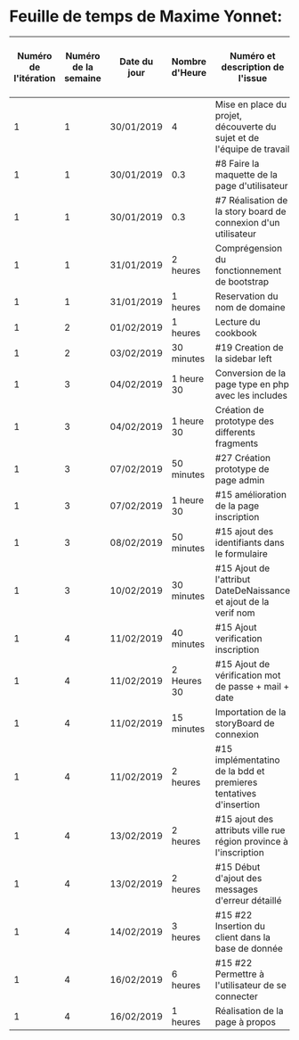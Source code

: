 # Feuille de temps de Maxime Yonnet:

|Numéro de l'itération  | Numéro de la semaine | Date du jour  | Nombre d'Heure |  Numéro et description de l'issue |  Lien de l'issue | Liste des commentaires |  Lien vers la page en ligne ou le document|
|---------------------  |--------------------|--------------|--------------|----------------------------------|---------------- | --------------------  |-------------------------------------------|
|1                      | 1                    |  30/01/2019   | 4              |  Mise en place du projet, découverte du sujet et de l'équipe de travail  | f   |f | f|
|1             | 1              |  30/01/2019    | 0.3|  #8 Faire la maquette de la page d'utilisateur  |https://github.com/cegepmatane/AcheteTaBaguette/issues/8   |   |  |
1             | 1              |  30/01/2019   |0.3   | #7 Réalisation de la story board de connexion d'un utilisateur   |https://github.com/cegepmatane/AcheteTaBaguette/issues/7   |   |   |
1 | 1   |31/01/2019   |2 heures  | Comprégension du fonctionnement de bootstrap   |   |   |   | 
1| 1  |31/01/2019   | 1 heures  |Reservation du nom de domaine    |   |   |   | 
1| 2   | 01/02/2019  | 1 heures   |Lecture du cookbook   |   |   |   |   
1 |2 |03/02/2019   |30 minutes    |  #19 Creation de la sidebar left | https://github.com/cegepmatane/AcheteTaBaguette/issues/19   |   |   | 
1|3   | 04/02/2019  |1 heure 30   | Conversion de la page type en php avec les includes  |   |   |   |    
1  |3   |04/02/2019   |1 heure 30   |Création de prototype des differents fragments   |   |   |   |  
1  |3   |07/02/2019   |50 minutes   |#27 Création prototype de page admin    |https://github.com/cegepmatane/AcheteTaBaguette/commit/bb95446b8df732ac3b1bda4eed2b495a7f87ffdb   |   |   | 
1  |3   |07/02/2019   |1 heure 30   |#15 amélioration de la page inscription   |https://github.com/cegepmatane/AcheteTaBaguette/commit/01af7810ae31b793eb830f3616e2cf3a4d30f306   |   |   |   
1  |3   | 08/02/2019  |50 minutes   |#15 ajout des identifiants dans le formulaire   |https://github.com/cegepmatane/AcheteTaBaguette/commit/626abe24cafe6bab24df9201858624f9ac50eb34   |   |   |  
1  |3   |10/02/2019   |30 minutes   |#15 Ajout de l'attribut DateDeNaissance et ajout de la verif nom   |https://github.com/cegepmatane/AcheteTaBaguette/commit/0a93e51d3dcb9a31195ce9cb56b0704ca5e23923   |   |   | 
1  |4   |11/02/2019   |40 minutes   |#15 Ajout verification inscription   |https://github.com/cegepmatane/AcheteTaBaguette/commit/e3da67f51ead96200936c2739ebf305c58dc8b40   |   |   | 
1  |4   |11/02/2019   |2 Heures 30  |#15 Ajout de vérification mot de passe + mail + date   |https://github.com/cegepmatane/AcheteTaBaguette/commit/0453ab96dfb4929573fe2ab77c597fac6a90c6d7   |   |   |
1  |4   |11/02/2019   |15 minutes   |Importation de la storyBoard de connexion   |   |   |   |
1  |4   |11/02/2019   |2 heures   |#15 implémentatino de la bdd et premieres tentatives d'insertion   | https://github.com/cegepmatane/AcheteTaBaguette/commit/ebd91720ffbbfce6c5aa25feb2cfe077d417363b  |   |   |
1  |4   |13/02/2019   |2 heures   |#15 ajout des attributs ville rue région province à l'inscription   | https://github.com/cegepmatane/AcheteTaBaguette/commit/b172e5d817439d44212f0260ffa82783edf7559  |   |   |  
1  |4   |13/02/2019   |2 heures   |#15 Début d'ajout des messages d'erreur détaillé   | https://github.com/cegepmatane/AcheteTaBaguette/commit/9ded519a022fabf56249d1e929d13888c1c3f150  |   |   |  
1  |4   |14/02/2019   |3 heures   |#15 #22 Insertion du client dans la base de donnée   | https://github.com/cegepmatane/AcheteTaBaguette/commit/9ded519a022fabf56249d1e929d13888c1c3f150  |   |   |  
1  |4   |16/02/2019   |6 heures   |#15 #22 Permettre à l'utilisateur de se connecter   | https://github.com/cegepmatane/AcheteTaBaguette/commit/c62e1c93e23a9fd64c7c288ac36e08ab78269df4  |   |   |  
1  |4   |16/02/2019   |1 heures   | Réalisation de la page à propos                     |  https://github.com/cegepmatane/AcheteTaBaguette/commit/d8511f6b395ecda428a735f82af001f6df738bfc                                                                                                |    |   |